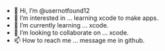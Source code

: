 - 👋 Hi, I’m @usernotfound12
- 👀 I’m interested in ... learning xcode to make apps.
- 🌱 I’m currently learning ... xcode. 
- 💞️ I’m looking to collaborate on ... xcode.
- 📫 How to reach me ... message me in github.

<!---
usernotfound12/usernotfound12 is a ✨ special ✨ repository because its `README.md` (this file) appears on your GitHub profile.
You can click the Preview link to take a look at your changes.
--->
